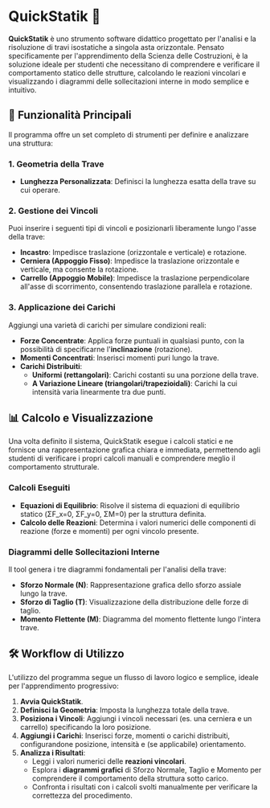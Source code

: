# QuickStatik 📐

**QuickStatik** è uno strumento software didattico progettato per l'analisi e la risoluzione di travi isostatiche a singola asta orizzontale. Pensato specificamente per l'apprendimento della Scienza delle Costruzioni, è la soluzione ideale per studenti che necessitano di comprendere e verificare il comportamento statico delle strutture, calcolando le reazioni vincolari e visualizzando i diagrammi delle sollecitazioni interne in modo semplice e intuitivo.

## 🚀 Funzionalità Principali

Il programma offre un set completo di strumenti per definire e analizzare una struttura:

### 1. Geometria della Trave

* **Lunghezza Personalizzata**: Definisci la lunghezza esatta della trave su cui operare.

### 2. Gestione dei Vincoli

Puoi inserire i seguenti tipi di vincoli e posizionarli liberamente lungo l'asse della trave:

* **Incastro**: Impedisce traslazione (orizzontale e verticale) e rotazione.
* **Cerniera (Appoggio Fisso)**: Impedisce la traslazione orizzontale e verticale, ma consente la rotazione.
* **Carrello (Appoggio Mobile)**: Impedisce la traslazione perpendicolare all'asse di scorrimento, consentendo traslazione parallela e rotazione.

### 3. Applicazione dei Carichi

Aggiungi una varietà di carichi per simulare condizioni reali:

* **Forze Concentrate**: Applica forze puntuali in qualsiasi punto, con la possibilità di specificarne l'**inclinazione** (rotazione).
* **Momenti Concentrati**: Inserisci momenti puri lungo la trave.
* **Carichi Distribuiti**:
   * **Uniformi (rettangolari)**: Carichi costanti su una porzione della trave.
   * **A Variazione Lineare (triangolari/trapezioidali)**: Carichi la cui intensità varia linearmente tra due punti.

## 📊 Calcolo e Visualizzazione

Una volta definito il sistema, QuickStatik esegue i calcoli statici e ne fornisce una rappresentazione grafica chiara e immediata, permettendo agli studenti di verificare i propri calcoli manuali e comprendere meglio il comportamento strutturale.

### Calcoli Eseguiti

* **Equazioni di Equilibrio**: Risolve il sistema di equazioni di equilibrio statico (ΣF_x=0, ΣF_y=0, ΣM=0) per la struttura definita.
* **Calcolo delle Reazioni**: Determina i valori numerici delle componenti di reazione (forze e momenti) per ogni vincolo presente.

### Diagrammi delle Sollecitazioni Interne

Il tool genera i tre diagrammi fondamentali per l'analisi della trave:

* **Sforzo Normale (N)**: Rappresentazione grafica dello sforzo assiale lungo la trave.
* **Sforzo di Taglio (T)**: Visualizzazione della distribuzione delle forze di taglio.
* **Momento Flettente (M)**: Diagramma del momento flettente lungo l'intera trave.

## 🛠️ Workflow di Utilizzo

L'utilizzo del programma segue un flusso di lavoro logico e semplice, ideale per l'apprendimento progressivo:

1. **Avvia QuickStatik**.
2. **Definisci la Geometria**: Imposta la lunghezza totale della trave.
3. **Posiziona i Vincoli**: Aggiungi i vincoli necessari (es. una cerniera e un carrello) specificando la loro posizione.
4. **Aggiungi i Carichi**: Inserisci forze, momenti o carichi distribuiti, configurandone posizione, intensità e (se applicabile) orientamento.
5. **Analizza i Risultati**:
   * Leggi i valori numerici delle **reazioni vincolari**.
   * Esplora i **diagrammi grafici** di Sforzo Normale, Taglio e Momento per comprendere il comportamento della struttura sotto carico.
   * Confronta i risultati con i calcoli svolti manualmente per verificare la correttezza del procedimento.
